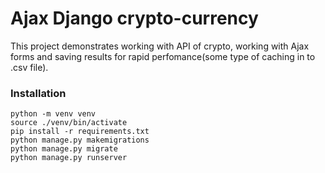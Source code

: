 # Ajax Django crypto-currency
This project demonstrates working with API of crypto, working with Ajax forms and saving results for rapid perfomance(some type of caching in to .csv file).

### Installation
```
python -m venv venv
source ./venv/bin/activate
pip install -r requirements.txt
python manage.py makemigrations
python manage.py migrate
python manage.py runserver
```
